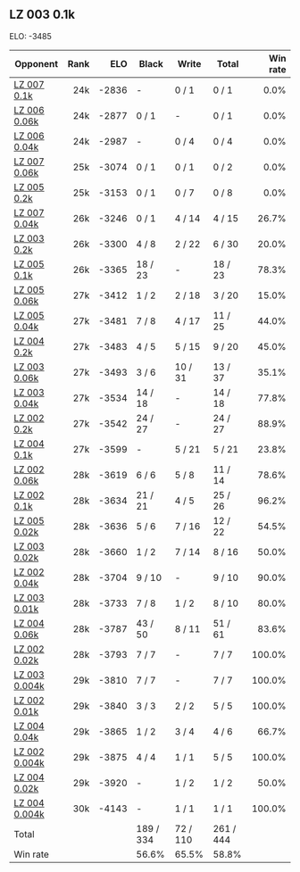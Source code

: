 ## LZ 003 0.1k ##

ELO: -3485

Opponent | Rank | ELO | Black | Write | Total | Win rate
---------|-----:|----:|-------|-------|-------|-------:
[LZ 007 0.1k](LZ%20007%200.1k.md) | 24k | -2836 | - | 0 / 1 | 0 / 1 | 0.0%
[LZ 006 0.06k](LZ%20006%200.06k.md) | 24k | -2877 | 0 / 1 | - | 0 / 1 | 0.0%
[LZ 006 0.04k](LZ%20006%200.04k.md) | 24k | -2987 | - | 0 / 4 | 0 / 4 | 0.0%
[LZ 007 0.06k](LZ%20007%200.06k.md) | 25k | -3074 | 0 / 1 | 0 / 1 | 0 / 2 | 0.0%
[LZ 005 0.2k](LZ%20005%200.2k.md) | 25k | -3153 | 0 / 1 | 0 / 7 | 0 / 8 | 0.0%
[LZ 007 0.04k](LZ%20007%200.04k.md) | 26k | -3246 | 0 / 1 | 4 / 14 | 4 / 15 | 26.7%
[LZ 003 0.2k](LZ%20003%200.2k.md) | 26k | -3300 | 4 / 8 | 2 / 22 | 6 / 30 | 20.0%
[LZ 005 0.1k](LZ%20005%200.1k.md) | 26k | -3365 | 18 / 23 | - | 18 / 23 | 78.3%
[LZ 005 0.06k](LZ%20005%200.06k.md) | 27k | -3412 | 1 / 2 | 2 / 18 | 3 / 20 | 15.0%
[LZ 005 0.04k](LZ%20005%200.04k.md) | 27k | -3481 | 7 / 8 | 4 / 17 | 11 / 25 | 44.0%
[LZ 004 0.2k](LZ%20004%200.2k.md) | 27k | -3483 | 4 / 5 | 5 / 15 | 9 / 20 | 45.0%
[LZ 003 0.06k](LZ%20003%200.06k.md) | 27k | -3493 | 3 / 6 | 10 / 31 | 13 / 37 | 35.1%
[LZ 003 0.04k](LZ%20003%200.04k.md) | 27k | -3534 | 14 / 18 | - | 14 / 18 | 77.8%
[LZ 002 0.2k](LZ%20002%200.2k.md) | 27k | -3542 | 24 / 27 | - | 24 / 27 | 88.9%
[LZ 004 0.1k](LZ%20004%200.1k.md) | 27k | -3599 | - | 5 / 21 | 5 / 21 | 23.8%
[LZ 002 0.06k](LZ%20002%200.06k.md) | 28k | -3619 | 6 / 6 | 5 / 8 | 11 / 14 | 78.6%
[LZ 002 0.1k](LZ%20002%200.1k.md) | 28k | -3634 | 21 / 21 | 4 / 5 | 25 / 26 | 96.2%
[LZ 005 0.02k](LZ%20005%200.02k.md) | 28k | -3636 | 5 / 6 | 7 / 16 | 12 / 22 | 54.5%
[LZ 003 0.02k](LZ%20003%200.02k.md) | 28k | -3660 | 1 / 2 | 7 / 14 | 8 / 16 | 50.0%
[LZ 002 0.04k](LZ%20002%200.04k.md) | 28k | -3704 | 9 / 10 | - | 9 / 10 | 90.0%
[LZ 003 0.01k](LZ%20003%200.01k.md) | 28k | -3733 | 7 / 8 | 1 / 2 | 8 / 10 | 80.0%
[LZ 004 0.06k](LZ%20004%200.06k.md) | 28k | -3787 | 43 / 50 | 8 / 11 | 51 / 61 | 83.6%
[LZ 002 0.02k](LZ%20002%200.02k.md) | 28k | -3793 | 7 / 7 | - | 7 / 7 | 100.0%
[LZ 003 0.004k](LZ%20003%200.004k.md) | 29k | -3810 | 7 / 7 | - | 7 / 7 | 100.0%
[LZ 002 0.01k](LZ%20002%200.01k.md) | 29k | -3840 | 3 / 3 | 2 / 2 | 5 / 5 | 100.0%
[LZ 004 0.04k](LZ%20004%200.04k.md) | 29k | -3865 | 1 / 2 | 3 / 4 | 4 / 6 | 66.7%
[LZ 002 0.004k](LZ%20002%200.004k.md) | 29k | -3875 | 4 / 4 | 1 / 1 | 5 / 5 | 100.0%
[LZ 004 0.02k](LZ%20004%200.02k.md) | 29k | -3920 | - | 1 / 2 | 1 / 2 | 50.0%
[LZ 004 0.004k](LZ%20004%200.004k.md) | 30k | -4143 | - | 1 / 1 | 1 / 1 | 100.0%
Total | | | 189 / 334 | 72 / 110 | 261 / 444 | 
Win rate| | | 56.6% | 65.5% | 58.8% | 
